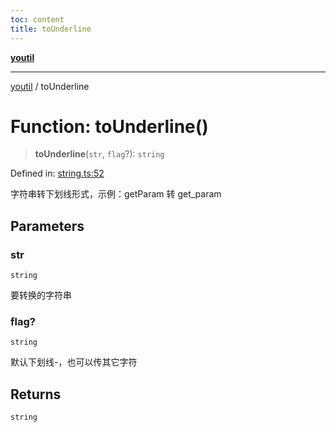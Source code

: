 ```yaml
---
toc: content
title: toUnderline
---
```

[**youtil**](../README.md)

***

[youtil](../globals.md) / toUnderline

# Function: toUnderline()

> **toUnderline**(`str`, `flag`?): `string`

Defined in: [string.ts:52](https://github.com/sxei/youtil/blob/504e940dd531066db1982fbf39deebbbf978dd5a/src/string.ts#L52)

字符串转下划线形式，示例：getParam 转 get_param

## Parameters

### str

`string`

要转换的字符串

### flag?

`string`

默认下划线-，也可以传其它字符

## Returns

`string`

